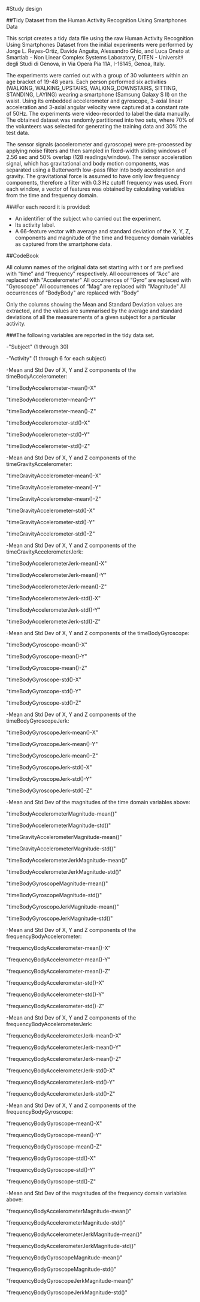 #Study design

##Tidy Dataset from the Human Activity Recognition Using Smartphones Data


This script creates a tidy data file using the raw Human Activity Recognition Using Smartphones Dataset from the initial experiments were performed by Jorge L. Reyes-Ortiz, Davide Anguita, Alessandro Ghio, and Luca Oneto at Smartlab - Non Linear Complex Systems Laboratory, DITEN - Universit‡ degli Studi di Genova, in Via Opera Pia 11A, I-16145, Genoa, Italy.

The experiments were carried out with a group of 30 volunteers within an age bracket of 19-48 years. Each person performed six activities (WALKING, WALKING_UPSTAIRS, WALKING_DOWNSTAIRS, SITTING, STANDING, LAYING) wearing a smartphone (Samsung Galaxy S II) on the waist. Using its embedded accelerometer and gyroscope, 3-axial linear acceleration and 3-axial angular velocity were captured at a constant rate of 50Hz. The experiments were video-recorded to label the data manually. The obtained dataset was randomly partitioned into two sets, where 70% of the volunteers was selected for generating the training data and 30% the test data. 

The sensor signals (accelerometer and gyroscope) were pre-processed by applying noise filters and then sampled in fixed-width sliding windows of 2.56 sec and 50% overlap (128 readings/window). The sensor acceleration signal, which has gravitational and body motion components, was separated using a Butterworth low-pass filter into body acceleration and gravity. The gravitational force is assumed to have only low frequency components, therefore a filter with 0.3 Hz cutoff frequency was used. From each window, a vector of features was obtained by calculating variables from the time and frequency domain. 


###For each record it is provided:


- An identifier of the subject who carried out the experiment.
- Its activity label.
- A 66-feature vector with average and standard deviation of the X, Y, Z, components and magnitude of the time and frequency domain variables as captured from the smartphone data. 




##CodeBook


All column names of the original data set starting with t or f are prefixed with “time” and “frequency” respectively. 
All occurrences of “Acc” are replaced with "Accelerometer"
All occurrences of “Gyro” are replaced with "Gyroscope"
All occurrences of “Mag” are replaced with "Magnitude"
All occurrences of “BodyBody" are replaced with “Body”

Only the columns showing the Mean and Standard Deviation values are extracted, and the values are summarised by the average and standard deviations of all the measurements of a given subject for a particular activity. 


###The following variables are reported in the tidy data set.


-"Subject" (1 through 30)

-"Activity" (1 through 6 for each subject)

-Mean and Std Dev of X, Y and Z components of the timeBodyAccelerometer:

"timeBodyAccelerometer-mean()-X" 

"timeBodyAccelerometer-mean()-Y" 

"timeBodyAccelerometer-mean()-Z" 

"timeBodyAccelerometer-std()-X" 

"timeBodyAccelerometer-std()-Y" 

"timeBodyAccelerometer-std()-Z" 

-Mean and Std Dev of X, Y and Z components of the timeGravityAccelerometer:

"timeGravityAccelerometer-mean()-X" 

"timeGravityAccelerometer-mean()-Y" 

"timeGravityAccelerometer-mean()-Z" 

"timeGravityAccelerometer-std()-X" 

"timeGravityAccelerometer-std()-Y" 

"timeGravityAccelerometer-std()-Z" 

-Mean and Std Dev of X, Y and Z components of the timeGravityAccelerometerJerk:

"timeBodyAccelerometerJerk-mean()-X" 

"timeBodyAccelerometerJerk-mean()-Y" 

"timeBodyAccelerometerJerk-mean()-Z" 

"timeBodyAccelerometerJerk-std()-X" 

"timeBodyAccelerometerJerk-std()-Y" 

"timeBodyAccelerometerJerk-std()-Z" 

-Mean and Std Dev of X, Y and Z components of the timeBodyGyroscope:

"timeBodyGyroscope-mean()-X" 

"timeBodyGyroscope-mean()-Y" 

"timeBodyGyroscope-mean()-Z" 

"timeBodyGyroscope-std()-X" 

"timeBodyGyroscope-std()-Y" 

"timeBodyGyroscope-std()-Z" 

-Mean and Std Dev of X, Y and Z components of the timeBodyGyroscopeJerk:

"timeBodyGyroscopeJerk-mean()-X" 

"timeBodyGyroscopeJerk-mean()-Y" 

"timeBodyGyroscopeJerk-mean()-Z" 

"timeBodyGyroscopeJerk-std()-X" 

"timeBodyGyroscopeJerk-std()-Y" 

"timeBodyGyroscopeJerk-std()-Z" 

-Mean and Std Dev of the magnitudes of the time domain variables above:

"timeBodyAccelerometerMagnitude-mean()" 

"timeBodyAccelerometerMagnitude-std()" 

"timeGravityAccelerometerMagnitude-mean()" 

"timeGravityAccelerometerMagnitude-std()" 

"timeBodyAccelerometerJerkMagnitude-mean()" 

"timeBodyAccelerometerJerkMagnitude-std()" 

"timeBodyGyroscopeMagnitude-mean()" 

"timeBodyGyroscopeMagnitude-std()" 

"timeBodyGyroscopeJerkMagnitude-mean()" 

"timeBodyGyroscopeJerkMagnitude-std()" 

-Mean and Std Dev of X, Y and Z components of the frequencyBodyAccelerometer:

"frequencyBodyAccelerometer-mean()-X" 

"frequencyBodyAccelerometer-mean()-Y" 

"frequencyBodyAccelerometer-mean()-Z" 

"frequencyBodyAccelerometer-std()-X" 

"frequencyBodyAccelerometer-std()-Y" 

"frequencyBodyAccelerometer-std()-Z" 

-Mean and Std Dev of X, Y and Z components of the frequencyBodyAccelerometerJerk:

"frequencyBodyAccelerometerJerk-mean()-X" 

"frequencyBodyAccelerometerJerk-mean()-Y" 

"frequencyBodyAccelerometerJerk-mean()-Z" 

"frequencyBodyAccelerometerJerk-std()-X" 

"frequencyBodyAccelerometerJerk-std()-Y" 

"frequencyBodyAccelerometerJerk-std()-Z" 

-Mean and Std Dev of X, Y and Z components of the frequencyBodyGyroscope:

"frequencyBodyGyroscope-mean()-X" 

"frequencyBodyGyroscope-mean()-Y" 

"frequencyBodyGyroscope-mean()-Z" 

"frequencyBodyGyroscope-std()-X" 

"frequencyBodyGyroscope-std()-Y" 

"frequencyBodyGyroscope-std()-Z" 

-Mean and Std Dev of the magnitudes of the frequency domain variables above:

"frequencyBodyAccelerometerMagnitude-mean()" 

"frequencyBodyAccelerometerMagnitude-std()" 

"frequencyBodyAccelerometerJerkMagnitude-mean()" 

"frequencyBodyAccelerometerJerkMagnitude-std()" 

"frequencyBodyGyroscopeMagnitude-mean()" 

"frequencyBodyGyroscopeMagnitude-std()" 

"frequencyBodyGyroscopeJerkMagnitude-mean()" 

"frequencyBodyGyroscopeJerkMagnitude-std()"






